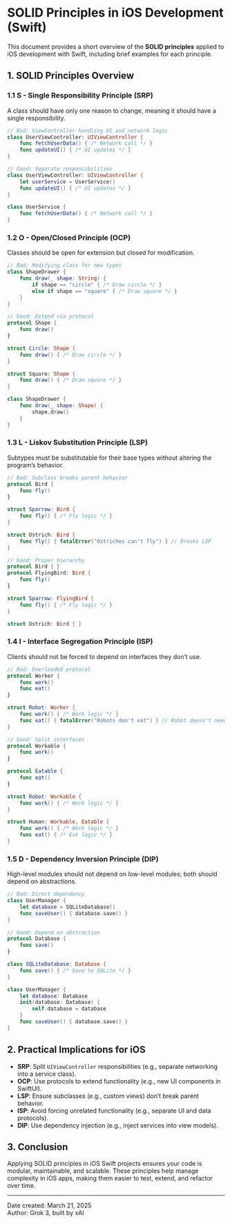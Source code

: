 # SOLID Principles in iOS Development (Swift)

This document provides a short overview of the **SOLID principles** applied to iOS development with Swift, including brief examples for each principle.

## 1. SOLID Principles Overview

### 1.1 S - Single Responsibility Principle (SRP)
A class should have only one reason to change, meaning it should have a single responsibility.

```swift
// Bad: ViewController handling UI and network logic
class UserViewController: UIViewController {
    func fetchUserData() { /* Network call */ }
    func updateUI() { /* UI updates */ }
}

// Good: Separate responsibilities
class UserViewController: UIViewController {
    let userService = UserService()
    func updateUI() { /* UI updates */ }
}

class UserService {
    func fetchUserData() { /* Network call */ }
}
```

### 1.2 O - Open/Closed Principle (OCP)
Classes should be open for extension but closed for modification.

```swift
// Bad: Modifying class for new types
class ShapeDrawer {
    func draw(_ shape: String) {
        if shape == "circle" { /* Draw circle */ }
        else if shape == "square" { /* Draw square */ }
    }
}

// Good: Extend via protocol
protocol Shape {
    func draw()
}

struct Circle: Shape {
    func draw() { /* Draw circle */ }
}

struct Square: Shape {
    func draw() { /* Draw square */ }
}

class ShapeDrawer {
    func draw(_ shape: Shape) {
        shape.draw()
    }
}
```

### 1.3 L - Liskov Substitution Principle (LSP)
Subtypes must be substitutable for their base types without altering the program’s behavior.

```swift
// Bad: Subclass breaks parent behavior
protocol Bird {
    func fly()
}

struct Sparrow: Bird {
    func fly() { /* Fly logic */ }
}

struct Ostrich: Bird {
    func fly() { fatalError("Ostriches can't fly") } // Breaks LSP
}

// Good: Proper hierarchy
protocol Bird { }
protocol FlyingBird: Bird {
    func fly()
}

struct Sparrow: FlyingBird {
    func fly() { /* Fly logic */ }
}

struct Ostrich: Bird { }
```

### 1.4 I - Interface Segregation Principle (ISP)
Clients should not be forced to depend on interfaces they don’t use.

```swift
// Bad: Overloaded protocol
protocol Worker {
    func work()
    func eat()
}

struct Robot: Worker {
    func work() { /* Work logic */ }
    func eat() { fatalError("Robots don't eat") } // Robot doesn't need eat
}

// Good: Split interfaces
protocol Workable {
    func work()
}

protocol Eatable {
    func eat()
}

struct Robot: Workable {
    func work() { /* Work logic */ }
}

struct Human: Workable, Eatable {
    func work() { /* Work logic */ }
    func eat() { /* Eat logic */ }
}
```

### 1.5 D - Dependency Inversion Principle (DIP)
High-level modules should not depend on low-level modules; both should depend on abstractions.

```swift
// Bad: Direct dependency
class UserManager {
    let database = SQLiteDatabase()
    func saveUser() { database.save() }
}

// Good: Depend on abstraction
protocol Database {
    func save()
}

class SQLiteDatabase: Database {
    func save() { /* Save to SQLite */ }
}

class UserManager {
    let database: Database
    init(database: Database) {
        self.database = database
    }
    func saveUser() { database.save() }
}
```

## 2. Practical Implications for iOS

- **SRP**: Split `UIViewController` responsibilities (e.g., separate networking into a service class).
- **OCP**: Use protocols to extend functionality (e.g., new UI components in SwiftUI).
- **LSP**: Ensure subclasses (e.g., custom views) don’t break parent behavior.
- **ISP**: Avoid forcing unrelated functionality (e.g., separate UI and data protocols).
- **DIP**: Use dependency injection (e.g., inject services into view models).

## 3. Conclusion

Applying SOLID principles in iOS Swift projects ensures your code is modular, maintainable, and scalable. These principles help manage complexity in iOS apps, making them easier to test, extend, and refactor over time.

---

Date created: March 21, 2025  
Author: Grok 3, built by xAI
